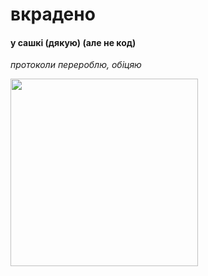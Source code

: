# вкрадено
####  у сашкі (дякую) (але не код)

*протоколи перероблю, обіцяю* 

<img src="https://i.kym-cdn.com/photos/images/original/002/297/378/fd7" width="300" height="300" />
